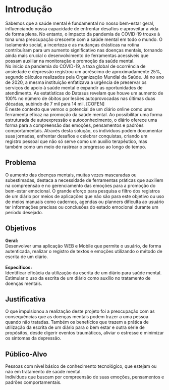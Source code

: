 # Introdução

Sabemos que a saúde mental é fundamental no nosso bem-estar geral, influenciando nossa capacidade de enfrentar desafios e aproveitar a vida de forma plena. No entanto, o impacto da pandemia de COVID-19 trouxe à tona uma preocupação crescente com a saúde mental em todo o mundo. O isolamento social, a incerteza e as mudanças drásticas na rotina contribuíram para um aumento significativo nas doenças mentais, tornando ainda mais crucial o desenvolvimento de ferramentas acessíveis que possam auxiliar na monitoração e promoção da saúde mental. <br>
No início da pandemia do COVID-19, a taxa global de ocorrência de ansiedade e depressão registrou um acréscimo de aproximadamente 25%, segundo cálculos realizados pela Organização Mundial da Saúde. Já no ano de 2020, a mesma instituição enfatizava a urgência de preservar os serviços de apoio à saúde mental e expandir as oportunidades de atendimento. 
As estatísticas do Datasus revelam que houve um aumento de 100% no número de óbitos por lesões autoprovocadas nas últimas duas décadas, subindo de 7 mil para 14 mil. [COFEN]
<br>
É neste contexto que vemos o potencial de um diário online como uma ferramenta eficaz na promoção da saúde mental. Ao possibilitar uma forma estruturada de autoexpressão e autoconhecimento, o diário oferece uma forma para a compreensão das emoções, pensamentos e padrões comportamentais. Através desta solução, os indivíduos podem documentar suas jornadas, enfrentar desafios e celebrar conquistas, criando um registro pessoal que não só serve como um auxílio terapêutico, mas também como um meio de rastrear o progresso ao longo do tempo.


## Problema

O aumento das doenças mentais, muitas vezes mascaradas ou subestimadas, destaca a necessidade de ferramentas práticas que auxiliem na compreensão e no gerenciamento das emoções para a promoção do bem-estar emocional.
O grande eforço para pesquisa e filtro dos registros de um diário por meios de aplicações que não são para este objetivo ou uso de meios manuais como cadernos, agendas ou planners dificulta ao usuário ter informações precisas ou conclusões do estado emocional durante um período desejado.

## Objetivos

<b>Geral:</b> <br>
Desenvolver uma aplicação WEB e Mobile que permite o usuário, de forma autenticada, realizar o registro de textos e emoções utilizando o método de escrita de um diário. 
<br><br> <b>Específicos:</b> <br>
Identificar eficácia da utilização da escrita de um diário para saúde mental.
<br>Estimular o uso da escrita de um diário como auxílio no tratamento de doenças mentais.


## Justificativa

O que impulsionou a realização deste projeto foi a preocupação com as consequências que as doenças mentais podem trazer a uma pessoa quando não tratadas. Também os benefícios que trazem a prática de utilização da escrita de um diário para o bem estar e outra série de propósitos, desde digerir eventos traumáticos, aliviar o estresse e minimizar os sintomas da depressão.


## Público-Alvo

Pessoas com nível básico de conhecimento tecnológico, que estejam ou não em tratamento de saúde mental.  
Indivíduos que buscam por compreensão de suas emoções, pensamentos e padrões comportamentais.
